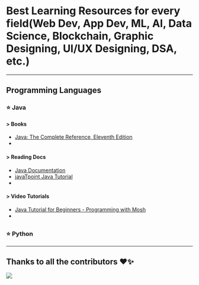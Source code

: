 # Best Learning Resources for every field(Web Dev, App Dev, ML, AI, Data Science, Blockchain, Graphic Designing, UI/UX Designing, DSA, etc.)
--- 

## Programming Languages



### ⭐ Java

#### > Books
- [Java: The Complete Reference, Eleventh Edition](https://amzn.to/3uy26Jz)
- 

#### > Reading Docs
- [Java Documentation](https://docs.oracle.com/javase/8/docs/)
- [javaTpoint Java Tutorial](https://www.javatpoint.com/java-tutorial)
- 

#### > Video Tutorials
- [Java Tutorial for Beginners - Programming with Mosh](https://youtu.be/eIrMbAQSU34)
- 
##


### ⭐ Python







---
## Thanks to all the contributors ❤️✨
<a href = "https://github.com/aniket-sinha8/Best-Learning-Resources/graphs/contributors">
  <img src = "https://contrib.rocks/image?repo=aniket-sinha8/Best-Learning-Resources"/>
</a>
